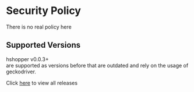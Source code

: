 # Security Policy

There is no real policy here

## Supported Versions

hshopper v0.0.3+  
are supported as versions before that are outdated and rely on the usage of geckodriver.

Click [here](https://github.com/V-Karch/hshopper/releases) to view all releases  

